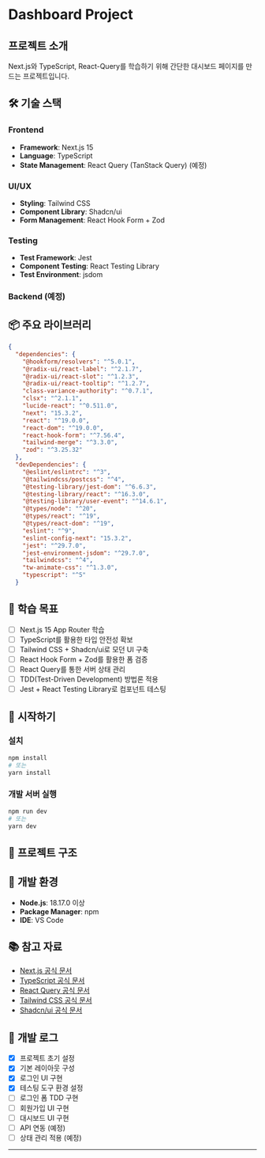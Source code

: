 # Dashboard Project

## 프로젝트 소개

Next.js와 TypeScript, React-Query를 학습하기 위해 간단한 대시보드 페이지를 만드는 프로젝트입니다.

## 🛠 기술 스택

### Frontend

- **Framework**: Next.js 15
- **Language**: TypeScript
- **State Management**: React Query (TanStack Query) (예정)

### UI/UX

- **Styling**: Tailwind CSS
- **Component Library**: Shadcn/ui
- **Form Management**: React Hook Form + Zod

### Testing

- **Test Framework**: Jest
- **Component Testing**: React Testing Library
- **Test Environment**: jsdom

### Backend (예정)

<!--
- **Runtime**: Node.js
- **API**: RESTful API 또는 GraphQL (미정)
-->

## 📦 주요 라이브러리

```json
{
  "dependencies": {
    "@hookform/resolvers": "^5.0.1",
    "@radix-ui/react-label": "^2.1.7",
    "@radix-ui/react-slot": "^1.2.3",
    "@radix-ui/react-tooltip": "^1.2.7",
    "class-variance-authority": "^0.7.1",
    "clsx": "^2.1.1",
    "lucide-react": "^0.511.0",
    "next": "15.3.2",
    "react": "^19.0.0",
    "react-dom": "^19.0.0",
    "react-hook-form": "^7.56.4",
    "tailwind-merge": "^3.3.0",
    "zod": "^3.25.32"
  },
  "devDependencies": {
    "@eslint/eslintrc": "^3",
    "@tailwindcss/postcss": "^4",
    "@testing-library/jest-dom": "^6.6.3",
    "@testing-library/react": "^16.3.0",
    "@testing-library/user-event": "^14.6.1",
    "@types/node": "^20",
    "@types/react": "^19",
    "@types/react-dom": "^19",
    "eslint": "^9",
    "eslint-config-next": "15.3.2",
    "jest": "^29.7.0",
    "jest-environment-jsdom": "^29.7.0",
    "tailwindcss": "^4",
    "tw-animate-css": "^1.3.0",
    "typescript": "^5"
  }
```

## 🎯 학습 목표

- [ ] Next.js 15 App Router 학습
- [ ] TypeScript를 활용한 타입 안전성 확보
- [ ] Tailwind CSS + Shadcn/ui로 모던 UI 구축
- [ ] React Hook Form + Zod를 활용한 폼 검증
- [ ] React Query를 통한 서버 상태 관리
- [ ] TDD(Test-Driven Development) 방법론 적용
- [ ] Jest + React Testing Library로 컴포넌트 테스팅

## 🚀 시작하기

### 설치

```bash
npm install
# 또는
yarn install
```

### 개발 서버 실행

```bash
npm run dev
# 또는
yarn dev
```

## 📁 프로젝트 구조

<!--
```
├── app/                    # Next.js 15 App Router
│   ├── dashboard/         # 대시보드 페이지
│   ├── globals.css        # 전역 스타일
│   └── layout.tsx         # 루트 레이아웃
├── components/            # 재사용 가능한 컴포넌트
│   ├── ui/               # Shadcn/ui 컴포넌트
│   └── forms/            # 폼 관련 컴포넌트
├── lib/                  # 유틸리티 함수
│   ├── utils.ts          # 공통 유틸
│   └── validations.ts    # Zod 스키마
├── hooks/                # 커스텀 훅
│   └── use-query.ts      # React Query 훅
└── types/                # TypeScript 타입 정의
    └── index.ts
```
-->

## 🔧 개발 환경

- **Node.js**: 18.17.0 이상
- **Package Manager**: npm
- **IDE**: VS Code

## 📚 참고 자료

- [Next.js 공식 문서](https://nextjs.org/docs)
- [TypeScript 공식 문서](https://www.typescriptlang.org/docs)
- [React Query 공식 문서](https://tanstack.com/query/latest)
- [Tailwind CSS 공식 문서](https://tailwindcss.com/docs)
- [Shadcn/ui 공식 문서](https://ui.shadcn.com)

## 📝 개발 로그

- [x] 프로젝트 초기 설정
- [x] 기본 레이아웃 구성
- [x] 로그인 UI 구현
- [x] 테스팅 도구 환경 설정
- [ ] 로그인 폼 TDD 구현
- [ ] 회원가입 UI 구현
- [ ] 대시보드 UI 구현
- [ ] API 연동 (예정)
- [ ] 상태 관리 적용 (예정)

---
